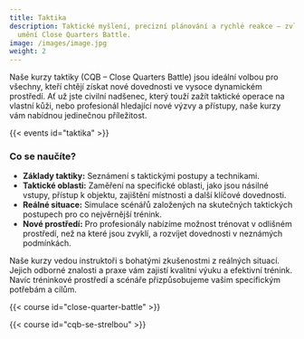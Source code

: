 ```yaml
---
title: Taktika
description: Taktické myšlení, precizní plánování a rychlé reakce – zvládněte
  umění Close Quarters Battle.
image: /images/image.jpg
weight: 2
---
```


Naše kurzy taktiky (CQB – Close Quarters Battle) jsou ideální volbou pro všechny, kteří chtějí získat nové dovednosti ve vysoce dynamickém prostředí. Ať už jste civilní nadšenec, který touží zažít taktické operace na vlastní kůži, nebo profesionál hledající nové výzvy a přístupy, naše kurzy vám nabídnou jedinečnou příležitost.

{{< events id="taktika" >}}

### Co se naučíte?

- **Základy taktiky:** Seznámení s taktickými postupy a technikami.
- **Taktické oblasti:** Zaměření na specifické oblasti, jako jsou násilné vstupy, přístup k objektu, zajištění místnosti a další klíčové dovednosti.
- **Reálné situace:** Simulace scénářů založených na skutečných taktických postupech pro co nejvěrnější trénink.
- **Nové prostředí:** Pro profesionály nabízíme možnost trénovat v odlišném prostředí, než na které jsou zvyklí, a rozvíjet dovednosti v neznámých podmínkách.

Naše kurzy vedou instruktoři s bohatými zkušenostmi z reálných situací. Jejich odborné znalosti a praxe vám zajistí kvalitní výuku a efektivní trénink. Navíc tréninkové prostředí a scénáře přizpůsobujeme vašim specifickým potřebám a cílům.

{{< course id="close-quarter-battle" >}}

{{< course id="cqb-se-strelbou" >}}
